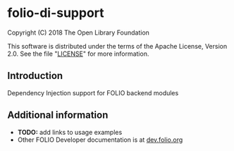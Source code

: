 # folio-di-support

Copyright (C) 2018 The Open Library Foundation

This software is distributed under the terms of the Apache License,
Version 2.0. See the file "[LICENSE](LICENSE)" for more information.

## Introduction

Dependency Injection support for FOLIO backend modules

## Additional information

* **TODO:** add links to usage examples
* Other FOLIO Developer documentation is at [dev.folio.org](https://dev.folio.org/)
